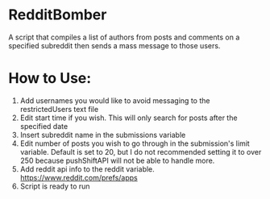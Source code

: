 # RedditBomber
A script that compiles a list of authors from posts and comments on a specified subreddit then sends a mass message to those users.

# How to Use:
1. Add usernames you would like to avoid messaging to the restrictedUsers text file
2. Edit start time if you wish. This will only search for posts after the specified date
3. Insert subreddit name in the submissions variable
4. Edit number of posts you wish to go through in the submission's limit variable. Default is set to 20, but I do not recommended setting it to over 250 because pushShiftAPI will not be able to handle more. 
5. Add reddit api info to the reddit variable. https://www.reddit.com/prefs/apps
6. Script is ready to run
